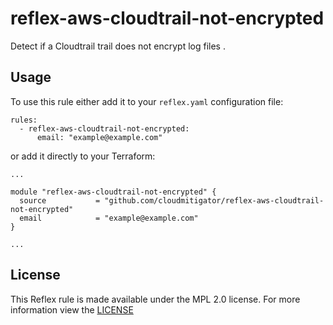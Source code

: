 # reflex-aws-cloudtrail-not-encrypted
Detect if a Cloudtrail trail does not encrypt log files . 

## Usage
To use this rule either add it to your `reflex.yaml` configuration file:  
```
rules:
  - reflex-aws-cloudtrail-not-encrypted:
      email: "example@example.com"
```

or add it directly to your Terraform:  
```
...

module "reflex-aws-cloudtrail-not-encrypted" {
  source           = "github.com/cloudmitigator/reflex-aws-cloudtrail-not-encrypted"
  email            = "example@example.com"
}

...
```

## License
This Reflex rule is made available under the MPL 2.0 license. For more information view the [LICENSE](https://github.com/cloudmitigator/reflex-aws-cloudtrail-not-encrypted/blob/master/LICENSE) 